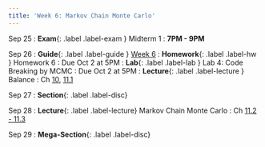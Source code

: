 ```yaml
---
title: 'Week 6: Markov Chain Monte Carlo'
---
```


Sep 25
: **Exam**{: .label .label-exam } Midterm 1
    : **7PM - 9PM**

Sep 26
: **Guide**{: .label .label-guide } [Week 6](/assets/guides/week06.pdf)
: **Homework**{: .label .label-hw } Homework 6
    : Due Oct 2 at 5PM
: **Lab**{: .label .label-lab } Lab 4: Code Breaking by MCMC
    : Due Oct 2 at 5PM
: **Lecture**{: .label .label-lecture } Balance
    : Ch [10](http://prob140.org/textbook/content/Chapter_10/00_Markov_Chains.html), [11.1](http://prob140.org/textbook/content/Chapter_11/00_Markov_Chain_Monte_Carlo.html)


Sep 27
: **Section**{: .label .label-disc}

Sep 28
: **Lecture**{: .label .label-lecture} Markov Chain Monte Carlo
    : Ch [11.2 - 11.3](http://prob140.org/textbook/content/Chapter_11/02_Code_Breaking.html)

Sep 29
: **Mega-Section**{: .label .label-disc}
